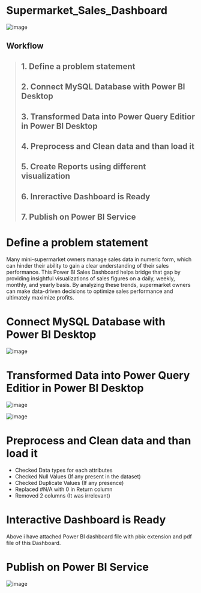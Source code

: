 # Supermarket_Sales_Dashboard 

![image](https://github.com/Pramanik4/Supermarket_Sales_Dashboard/assets/75212387/3316be78-c06a-4381-94c0-bc87ffe5bccf)

## Workflow
>## 1. Define a problem statement
>## 2. Connect MySQL Database with Power BI Desktop
>## 3. Transformed Data into Power Query Editior in Power BI Desktop
>## 4. Preprocess and Clean data and than load it
>## 5. Create Reports using different visualization
>## 6. Inreractive Dashboard is Ready
>## 7. Publish on Power BI Service


# Define a problem statement
Many mini-supermarket owners manage sales data in numeric form, which can hinder their ability to gain a clear understanding of their sales performance. This Power BI Sales Dashboard helps bridge that gap by providing insightful visualizations of sales figures on a daily, weekly, monthly, and yearly basis. By analyzing these trends, supermarket owners can make data-driven decisions to optimize sales performance and ultimately maximize profits.

# Connect MySQL Database with Power BI Desktop
![image](https://github.com/Pramanik4/Supermarket_Sales_Dashboard/assets/75212387/6e562b34-e4a3-49d5-893f-56b083338ede)

# Transformed Data into Power Query Editior in Power BI Desktop
![image](https://github.com/Pramanik4/Supermarket_Sales_Dashboard/assets/75212387/6189e4c1-f47e-4f24-ae6b-7d7be1ec0ca3)

![image](https://github.com/Pramanik4/Supermarket_Sales_Dashboard/assets/75212387/26dde1c6-3684-4a06-b326-30fd4ecbd20a)

# Preprocess and Clean data and than load it
- Checked Data types for each attributes
- Checked Null Values (If any present in the dataset)
- Checked Duplicate Values (If any presence)
- Replaced #N/A with 0 in Return column
- Removed 2 columns (It was irrelevant)

# Interactive Dashboard is Ready
Above i have attached Power BI dashboard file with pbix extension and pdf file of this Dashboard.

# Publish on Power BI Service
![image](https://github.com/Pramanik4/Supermarket_Sales_Dashboard/assets/75212387/66c4a497-d31a-459f-886e-4a3d18d04a2d)







